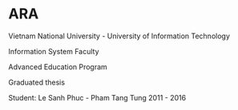 # ARA
Vietnam National University - University of Information Technology

Information System Faculty

Advanced Education Program

Graduated thesis

Student: Le Sanh Phuc - Pham Tang Tung
2011 - 2016
